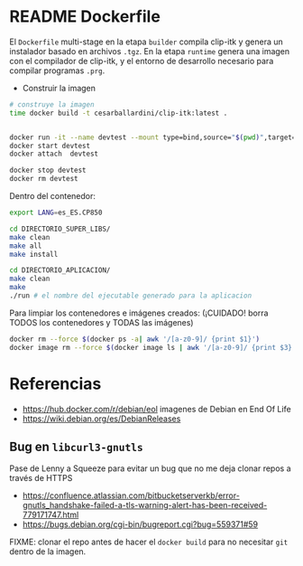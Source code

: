 # README Dockerfile

El `Dockerfile` multi-stage en la etapa `builder` compila clip-itk y genera un instalador basado en archivos `.tgz`.
En la etapa `runtime` genera una imagen con el compilador de clip-itk, y el entorno de desarrollo necesario para
compilar programas `.prg`.

* Construir la imagen

```bash
# construye la imagen
time docker build -t cesarballardini/clip-itk:latest .


docker run -it --name devtest --mount type=bind,source="$(pwd)",target=/root/app cesarballardini/clip-itk:latest /bin/bash
docker start devtest 
docker attach  devtest 

docker stop devtest 
docker rm devtest

```



Dentro del contenedor:

```bash
export LANG=es_ES.CP850

cd DIRECTORIO_SUPER_LIBS/
make clean
make all
make install

cd DIRECTORIO_APLICACION/
make clean
make
./run # el nombre del ejecutable generado para la aplicacion

```

Para limpiar los contenedores e imágenes creados: (¡CUIDADO! borra TODOS los contenedores y TODAS las imágenes)

```bash
docker rm --force $(docker ps -a| awk '/[a-z0-9]/ {print $1}')
docker image rm --force $(docker image ls | awk '/[a-z0-9]/ {print $3}' )

```


# Referencias

* https://hub.docker.com/r/debian/eol imagenes de Debian en End Of Life
* https://wiki.debian.org/es/DebianReleases 

## Bug en `libcurl3-gnutls`

Pase de Lenny a Squeeze para evitar un bug que no me deja clonar repos a través de HTTPS

* https://confluence.atlassian.com/bitbucketserverkb/error-gnutls_handshake-failed-a-tls-warning-alert-has-been-received-779171747.html
* https://bugs.debian.org/cgi-bin/bugreport.cgi?bug=559371#59

FIXME: clonar el repo antes de hacer el `docker build` para no necesitar `git` dentro de la imagen.
